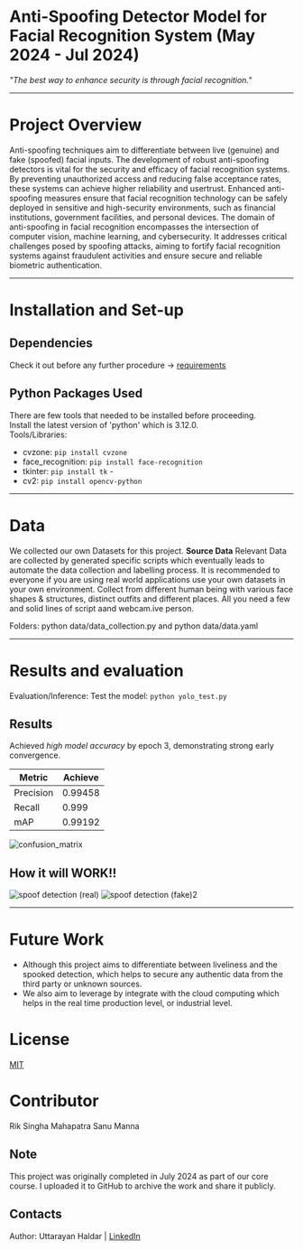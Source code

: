 # Anti-Spoofing Detector Model for Facial Recognition System (May 2024 - Jul 2024)
*"The best way to enhance security is through facial recognition."*
____________________________________________________________________________________________________________________________________________________________________________________________________

# Project Overview
Anti-spoofing techniques aim to differentiate between live (genuine) and fake (spoofed) facial inputs. The development of robust anti-spoofing detectors is vital for the security and efficacy of facial 
recognition systems. By preventing unauthorized access and reducing false acceptance rates, these systems can achieve higher reliability and usertrust. Enhanced anti-spoofing measures ensure that facial 
recognition technology can be safely deployed in sensitive and high-security environments, such as financial institutions, government facilities, and personal devices. The domain of anti-spoofing in facial 
recognition encompasses the intersection of computer vision, machine learning, and cybersecurity. It addresses critical challenges posed by spoofing attacks, aiming to fortify facial recognition systems 
against fraudulent activities and ensure secure and reliable biometric authentication.
____________________________________________________________________________________________________________________________________________________________________________________________________

# Installation and Set-up
## Dependencies
Check it out before any further procedure -> [requirements](https://github.com/Uttarayan002/Anti-Spoofing-Detector-for-Facial-Recognition-System/blob/main/requirement.txt.txt)

## Python Packages Used
There are few tools that needed to be installed before proceeding.                                                                                                                                              
Install the latest version of 'python' which is 3.12.0.                                                                                                                                                
Tools/Libraries:                                                                                                                                                                                                
- cvzone: `pip install cvzone`                                                                                                                                                                           
- face_recognition: `pip install face-recognition`
- tkinter: `pip install tk`                                                                                                                                                                                  -
- cv2: `pip install opencv-python`
________________________________________________________________________________________________________________________________________________________________________________
# Data 
We collected our own Datasets for this project.
**Source Data**
Relevant Data are collected by generated specific scripts which eventually leads to automate the data collection and labelling process. It is recommended to everyone if you are using real world applications use your own datasets in your own environment. Collect from different human being with various face shapes & structures, distinct outfits and different places. All you need a few and solid lines of script aand  webcam.ive person.
                                                                                                                       
Folders: python data/data_collection.py and python data/data.yaml
________________________________________________________________________________________________________________________________________________________________________________

# Results and evaluation                                                                                                                                     
Evaluation/Inference:                                                                                                                                                                                     Test the model:  `python yolo_test.py`

## Results
Achieved *high model accuracy* by epoch 3, demonstrating strong early convergence.

| Metric        | Achieve       |
| ------------- | ------------- |
| Precision     | 0.99458       |
| Recall        | 0.999         |
| mAP           | 0.99192       |

![confusion_matrix](https://github.com/user-attachments/assets/b67b1bb3-16a8-4c91-b86e-fcc2295636e7)

## How it will WORK!!
![spoof detection (real)](https://github.com/user-attachments/assets/23fc3856-8b15-4e5d-9618-13ae1e832839) ![spoof detection (fake)2](https://github.com/user-attachments/assets/72302ee0-8b1b-421b-8504-ff39a76b6284)
________________________________________________________________________________________________________________________________________________________________________________

# Future Work 
- Although this project aims to differentiate between liveliness and the spooked detection, which helps to secure any authentic data from the third party or unknown sources.
- We also aim to leverage by integrate with the cloud computing which helps in the real time production level, or industrial level.

# License
[MIT](https://github.com/Uttarayan002/Anti-Spoofing-Detector-for-Facial-Recognition-System?tab=MIT-1-ov-file)

# Contributor
Rik Singha Mahapatra
Sanu Manna

## Note
This project was originally completed in July 2024 as part of our core course.
I uploaded it to GitHub to archive the work and share it publicly.

## Contacts
Author: Uttarayan Haldar | [LinkedIn](https://www.linkedin.com/in/uttarayan-haldar/)
